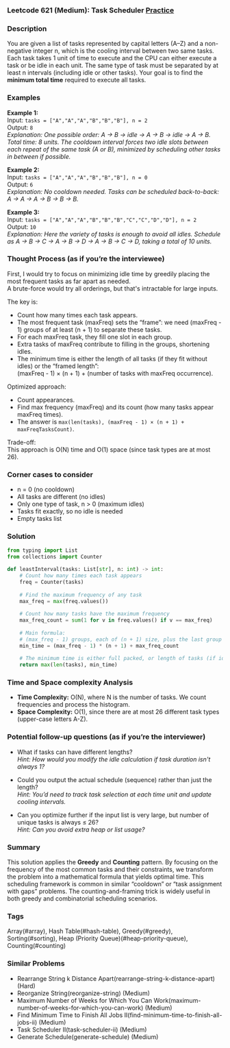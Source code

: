 ### Leetcode 621 (Medium): Task Scheduler [Practice](https://leetcode.com/problems/task-scheduler)

### Description  
You are given a list of tasks represented by capital letters (A–Z) and a non-negative integer n, which is the cooling interval between two same tasks. Each task takes 1 unit of time to execute and the CPU can either execute a task or be idle in each unit. The same type of task must be separated by at least n intervals (including idle or other tasks). Your goal is to find the **minimum total time** required to execute all tasks.

### Examples  

**Example 1:**  
Input: `tasks = ["A","A","A","B","B","B"], n = 2`  
Output: `8`  
*Explanation: One possible order: A → B → idle → A → B → idle → A → B. Total time: 8 units. The cooldown interval forces two idle slots between each repeat of the same task (A or B), minimized by scheduling other tasks in between if possible.*

**Example 2:**  
Input: `tasks = ["A","A","A","B","B","B"], n = 0`  
Output: `6`  
*Explanation: No cooldown needed. Tasks can be scheduled back-to-back: A → A → A → B → B → B.*

**Example 3:**  
Input: `tasks = ["A","A","A","B","B","B","C","C","D","D"], n = 2`  
Output: `10`  
*Explanation: Here the variety of tasks is enough to avoid all idles. Schedule as A → B → C → A → B → D → A → B → C → D, taking a total of 10 units.*

### Thought Process (as if you’re the interviewee)  
First, I would try to focus on minimizing idle time by greedily placing the most frequent tasks as far apart as needed.  
A brute-force would try all orderings, but that's intractable for large inputs.  

The key is:
- Count how many times each task appears.
- The most frequent task (maxFreq) sets the “frame”: we need (maxFreq - 1) groups of at least (n + 1) to separate these tasks.
- For each maxFreq task, they fill one slot in each group.
- Extra tasks of maxFreq contribute to filling in the groups, shortening idles.
- The minimum time is either the length of all tasks (if they fit without idles) or the “framed length”:  
  (maxFreq - 1) × (n + 1) + (number of tasks with maxFreq occurrence).

Optimized approach:
- Count appearances.
- Find max frequency (maxFreq) and its count (how many tasks appear maxFreq times).
- The answer is `max(len(tasks), (maxFreq - 1) × (n + 1) + maxFreqTasksCount)`.

Trade-off:  
This approach is O(N) time and O(1) space (since task types are at most 26).

### Corner cases to consider  
- n = 0 (no cooldown)
- All tasks are different (no idles)
- Only one type of task, n > 0 (maximum idles)
- Tasks fit exactly, so no idle is needed
- Empty tasks list

### Solution

```python
from typing import List
from collections import Counter

def leastInterval(tasks: List[str], n: int) -> int:
    # Count how many times each task appears
    freq = Counter(tasks)
    
    # Find the maximum frequency of any task
    max_freq = max(freq.values())
    
    # Count how many tasks have the maximum frequency
    max_freq_count = sum(1 for v in freq.values() if v == max_freq)
    
    # Main formula:
    # (max_freq - 1) groups, each of (n + 1) size, plus the last group where we place all max_freq tasks
    min_time = (max_freq - 1) * (n + 1) + max_freq_count
    
    # The minimum time is either full packed, or length of tasks (if idle time is not needed)
    return max(len(tasks), min_time)
```

### Time and Space complexity Analysis  

- **Time Complexity:** O(N), where N is the number of tasks. We count frequencies and process the histogram.
- **Space Complexity:** O(1), since there are at most 26 different task types (upper-case letters A-Z).

### Potential follow-up questions (as if you’re the interviewer)  

- What if tasks can have different lengths?  
  *Hint: How would you modify the idle calculation if task duration isn't always 1?*

- Could you output the actual schedule (sequence) rather than just the length?  
  *Hint: You’d need to track task selection at each time unit and update cooling intervals.*

- Can you optimize further if the input list is very large, but number of unique tasks is always ≤ 26?  
  *Hint: Can you avoid extra heap or list usage?*

### Summary
This solution applies the **Greedy** and **Counting** pattern. By focusing on the frequency of the most common tasks and their constraints, we transform the problem into a mathematical formula that yields optimal time. This scheduling framework is common in similar “cooldown” or “task assignment with gaps” problems. The counting-and-framing trick is widely useful in both greedy and combinatorial scheduling scenarios.

### Tags
Array(#array), Hash Table(#hash-table), Greedy(#greedy), Sorting(#sorting), Heap (Priority Queue)(#heap-priority-queue), Counting(#counting)

### Similar Problems
- Rearrange String k Distance Apart(rearrange-string-k-distance-apart) (Hard)
- Reorganize String(reorganize-string) (Medium)
- Maximum Number of Weeks for Which You Can Work(maximum-number-of-weeks-for-which-you-can-work) (Medium)
- Find Minimum Time to Finish All Jobs II(find-minimum-time-to-finish-all-jobs-ii) (Medium)
- Task Scheduler II(task-scheduler-ii) (Medium)
- Generate Schedule(generate-schedule) (Medium)